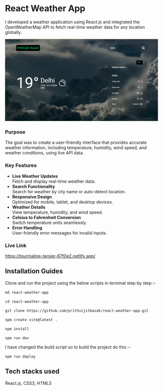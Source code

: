 # React Weather App

I developed a weather application using React.js and integrated the OpenWeatherMap API to fetch real-time weather data for any location globally.

![Alt text](./src/assets/images/project%20image.png "Full SS")

### Purpose

The goal was to create a user-friendly interface that provides accurate weather information, including temperature, humidity, wind speed, and weather conditions, using live API data.

### Key Features

- **Live Weather Updates**  
  Fetch and display real-time weather data.
- **Search Functionality**  
  Search for weather by city name or auto-detect location.
- **Responsive Design**  
  Optimized for mobile, tablet, and desktop devices.
- **Weather Details**  
  View temperature, humidity, and wind speed.
- **Celsius to Fahrenheit Conversion**  
  Switch temperature units seamlessly.
- **Error Handling**  
  User-friendly error messages for invalid inputs.

### __Live Link__
https://tourmaline-tarsier-67f0e2.netlify.app/

## Installation Guides

Clone and run the project using the below scripts in terminal step by step :-

```
md react-weather-app
```

```
cd react-weather-app
```

```
git clone https://github.com/prithvijitbasak/react-weather-app.git
```

```
npm create vite@latest .
```

```
npm install
```

```
npm run dev
```

I have changed the build script so to build the project do this :-

```
npm run deploy
```

## Tech stacks used

React.js, CSS3, HTML5
